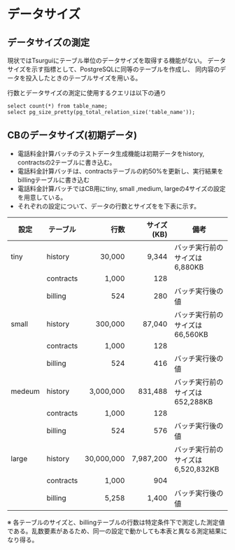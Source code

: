 # データサイズ

## データサイズの測定

現状ではTsurguiにテーブル単位のデータサイズを取得する機能がない。
データサイズを示す指標として、PostgreSQLに同等のテーブルを作成し、
同内容のデータを投入したときのテーブルサイズを用いる。

行数とデータサイズの測定に使用するクエリは以下の通り

```
select count(*) from table_name;
select pg_size_pretty(pg_total_relation_size('table_name'));
```

## CBのデータサイズ(初期データ)

* 電話料金計算バッチのテストデータ生成機能は初期データをhistory, contractsの2テーブルに書き込む。
* 電話料金計算バッチは、contractsテーブルの約50%を更新し、実行結果をbillingテーブルに書き込む
* 電話料金計算バッチではCB用にtiny, small ,medium, largeの4サイズの設定を用意している。
* それぞれの設定について、データの行数とサイズをを下表に示す。

| 設定   | テーブル  | 行数       | サイズ(KB) | 備考                               |
|--------|-----------|-----------:|-----------:|------------------------------------|
| tiny   | history   | 30,000     | 9,344       | バッチ実行前のサイズは 6,880KB     |
|        | contracts | 1,000      | 128        |                                    |
|        | billing   | 524        | 280        | バッチ実行後の値                   |
| small  | history   | 300,000    | 87,040      | バッチ実行前のサイズは 66,560KB    |
|        | contracts | 1,000      | 128        |                                    |
|        | billing   | 524        | 416        | バッチ実行後の値                   |
| medeum | history   | 3,000,000  | 831,488     | バッチ実行前のサイズは 652,288KB   |
|        | contracts | 1,000      | 128        |                                    |
|        | billing   | 524        | 576        | バッチ実行後の値                   |
| large  | history   | 30,000,000 | 7,987,200  | バッチ実行前のサイズは 6,520,832KB |
|        | contracts | 1,000      | 904        |                                    |
|        | billing   | 5,258      | 1,400      | バッチ実行後の値                   |

※ 各テーブルのサイズと、billingテーブルの行数は特定条件下で測定した測定値である。乱数要素があるため、同一の設定で動かしても本表と異なる測定結果になり得る。


